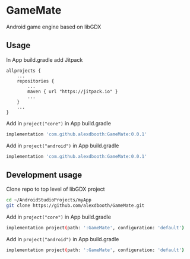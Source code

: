 # GameMate
Android game engine based on libGDX

## Usage
In App build.gradle add Jitpack
```
allprojects {
    ...
    repositories {
        ...
        maven { url "https://jitpack.io" }
        ...
    }
    ...
}
```
Add in ```project("core")``` in App build.gradle
```sh
implementation 'com.github.alexdbooth:GameMate:0.0.1'
```

Add in ```project("android")``` in App build.gradle
```sh
implementation 'com.github.alexdbooth:GameMate:0.0.1'
```

## Development usage
Clone repo to top level of libGDX project
```sh
cd ~/AndroidStudioProjects/myApp
git clone https://github.com/alexdbooth/GameMate.git
```

Add in ```project("core")``` in App build.gradle
```sh
implementation project(path: ':GameMate', configuration: 'default')
```

Add in ```project("android")``` in App build.gradle
```sh
implementation project(path: ':GameMate', configuration: 'default')
```
